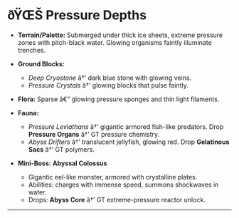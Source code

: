﻿# ðŸŒŠ Pressure Depths

- **Terrain/Palette:**
  Submerged under thick ice sheets, extreme pressure zones with pitch-black water. Glowing organisms faintly illuminate trenches.

- **Ground Blocks:**

  - _Deep Cryostone_ â†’ dark blue stone with glowing veins.
  - _Pressure Crystals_ â†’ glowing blocks that pulse faintly.

- **Flora:**
  Sparse â€” glowing pressure sponges and thin light filaments.

- **Fauna:**

  - _Pressure Leviathans_ â†’ gigantic armored fish-like predators. Drop **Pressure Organs** â†’ GT pressure chemistry.
  - _Abyss Drifters_ â†’ translucent jellyfish, glowing red. Drop **Gelatinous Sacs** â†’ GT polymers.

- **Mini-Boss:** **Abyssal Colossus**

  - Gigantic eel-like monster, armored with crystalline plates.
  - Abilities: charges with immense speed, summons shockwaves in water.
  - Drops: **Abyss Core** â†’ GT extreme-pressure reactor unlock.

---

#
